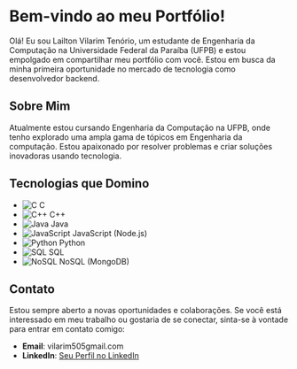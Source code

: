 # Bem-vindo ao meu Portfólio!

Olá! Eu sou Lailton Vilarim Tenório, um estudante de Engenharia da Computação na Universidade Federal da Paraíba (UFPB) e estou empolgado em compartilhar meu portfólio com você. Estou em busca da minha primeira oportunidade no mercado de tecnologia como desenvolvedor backend.

## Sobre Mim

Atualmente estou cursando Engenharia da Computação na UFPB, onde tenho explorado uma ampla gama de tópicos em Engenharia da computação. Estou apaixonado por resolver problemas e criar soluções inovadoras usando tecnologia.

## Tecnologias que Domino

- ![C](https://github.com/LailtonVT/LailtonVT/assets/130183037/3f889d3c-aef3-461d-9ef0-02991ecdcbba) C
- ![C++](https://simpleicons.org/icons/cpp.svg) C++
- ![Java](https://simpleicons.org/icons/java.svg) Java
- ![JavaScript](https://simpleicons.org/icons/javascript.svg) JavaScript (Node.js)
- ![Python](https://simpleicons.org/icons/python.svg) Python
- ![SQL](https://simpleicons.org/icons/microsoftsqlserver.svg) SQL
- ![NoSQL](https://simpleicons.org/icons/mongodb.svg) NoSQL (MongoDB)


## Contato

Estou sempre aberto a novas oportunidades e colaborações. Se você está interessado em meu trabalho ou gostaria de se conectar, sinta-se à vontade para entrar em contato comigo:

- **Email**: vilarim505gmail.com
- **LinkedIn**: [Seu Perfil no LinkedIn](https://www.linkedin.com/in/lailtonvilarim/)

